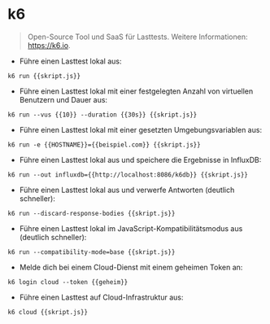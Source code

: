 # k6

> Open-Source Tool und SaaS für Lasttests.
> Weitere Informationen: <https://k6.io>.

- Führe einen Lasttest lokal aus:

`k6 run {{skript.js}}`

- Führe einen Lasttest lokal mit einer festgelegten Anzahl von virtuellen Benutzern und Dauer aus:

`k6 run --vus {{10}} --duration {{30s}} {{skript.js}}`

- Führe einen Lasttest lokal mit einer gesetzten Umgebungsvariablen aus:

`k6 run -e {{HOSTNAME}}={{beispiel.com}} {{skript.js}}`

- Führe einen Lasttest lokal aus und speichere die Ergebnisse in InfluxDB:

`k6 run --out influxdb={{http://localhost:8086/k6db}} {{skript.js}}`

- Führe einen Lasttest lokal aus und verwerfe Antworten (deutlich schneller):

`k6 run --discard-response-bodies {{skript.js}}`

- Führe einen Lasttest lokal im JavaScript-Kompatibilitätsmodus aus (deutlich schneller):

`k6 run --compatibility-mode=base {{skript.js}}`

- Melde dich bei einem Cloud-Dienst mit einem geheimen Token an:

`k6 login cloud --token {{geheim}}`

- Führe einen Lasttest auf Cloud-Infrastruktur aus:

`k6 cloud {{skript.js}}`
